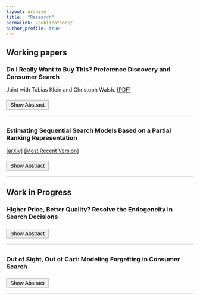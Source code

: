 ```yaml
---
layout: archive
title:  "Research"
permalink: /publications/
author_profile: true
---
```



## Working papers

<div class="paper">
  <h3><strong>Do I Really Want to Buy This? Preference Discovery and Consumer Search</strong></h3>
  <p>Joint with Tobias Klein and Christoph Walsh. <a href="https://www.dropbox.com/scl/fi/otgsnm4pnp4o7fch87wbr/JMP_TZhang.pdf?rlkey=fu5pjctjg25bvrdnclejxhuj1&st=uhbzujur&dl=0&raw=1" target="_blank">[PDF]</a></p>
  <button onclick="toggleAbstract(this)">Show Abstract</button>
  <div class="abstract" style="display:none; margin-top:10px;">
    <p>One of the most invoked assumptions in economics is that consumers know their preferences when making choices. Although theories and experiments in psychology and behavioral economics suggest that this may be unrealistic, there is relatively little evidence from the field on this question. In this paper, we use detailed clickstream data from a large Central Asian online platform to study the extent to which consumers learn about their preferences while searching for a smartphone. To quantify the speed at which this takes place and account for other factors, most notably that consumers obtain additional product information when they inspect product pages, we estimate a rich search model in which consumers learn about their willingness to pay each time they visit the checkout page. Consumers initially underestimate their price sensitivity and update it along the way. Taking this into account shows that consumers are more price sensitive than a standard search model would predict, and an intervention that prompts consumers to end their search early can lead to potential welfare loss.</p>
    <p><strong>Selected presentations:</strong> SEG Tilburg, 2021, 2022, 2023; Tilburg-Rotterdam WDM 2024; EMAC Doctoral Colloquium 2025 (Madrid, scheduled); ISMS 2025 (Washington DC, scheduled); 14th Consumer Search and Switching Cost Workshop (Hong Kong, scheduled).</p>
  </div>
</div>

<div class="paper">
  <h3><strong>Estimating Sequential Search Models Based on a Partial Ranking Representation</strong></h3>
  <p><a href="https://arxiv.org/abs/2501.07514" target="_blank">[arXiv]</a> <a href="https://www.dropbox.com/scl/fi/1fusn7428ic8kp92cle4b/Partial_Ranking.pdf?rlkey=k9yj6yoztjrdgql0i3q02vo1r&st=al70cchc&dl=0&raw=1" target="_blank">[Most Recent Version]</a></p>
  <button onclick="toggleAbstract(this)">Show Abstract</button>
  <div class="abstract" style="display:none; margin-top:10px;">
    <p>Consumer search data has become increasingly abundant with the growth of online shopping, and sequential search models provide a structured framework for empirical analysis. However, existing studies typically characterize the model’s optimal solution using step-by-step Optimal Search Rules, which rely on unobserved search outcomes and result in high-dimensional joint probabilities that are difficult to solve or simulate. This paper introduces a novel representation, showing that the optimal solution of a broad class of sequential search models can be equivalently described by a partial ranking over all available actions in the search process, thereby enabling empirical analysis to proceed through the model’s ranking equivalent. Leveraging this thought, we derive a decomposable joint probability expression, formalize the identification arguments, and propose an improved GHK-style simulated likelihood estimator that is easy to implement and achieves superior estimation performance. We further extend the representation and estimator to settings with incomplete search data and to models incorporating additional actions, such as product discovery. Our results provide researchers with a new perspective on sequential search models and offer practitioners a practical and computationally efficient estimation tool.</p>
    <p><strong>Selected presentations:</strong> SEG Tilburg</p>
  </div>
</div>

## Work in Progress

<div class="paper">
  <h3><strong>Higher Price, Better Quality? Resolve the Endogeneity in Search Decisions</strong></h3>
  <button onclick="toggleAbstract(this)">Show Abstract</button>
  <div class="abstract" style="display:none; margin-top:10px;">
    <p>Consumers typically search before making a purchase to resolve product uncertainty under imperfect information. A key factor driving their search decisions is their private evaluation of the product. However, this evaluation often exhibits an endogenous relationship with price, as consumers tend to associate higher prices with better quality. This creates endogeneity between search decisions and product prices beyond the consumer's price sensitivity in purchase. I developed a novel econometric method demonstrating how using instrumental variables can address this endogeneity, enabling accurate estimation of consumers' preferences in purchase.</p>
  </div>
</div>

<div class="paper">
  <h3><strong>Out of Sight, Out of Cart: Modeling Forgetting in Consumer Search</strong></h3>
  <button onclick="toggleAbstract(this)">Show Abstract</button>
  <div class="abstract" style="display:none; margin-top:10px;">
    <p>Online consumers often obtain a large volume of information rapidly through search prior to making a purchase. However, this information may not be fully retained, leading consumers to forget previously searched product details and potentially make suboptimal purchase decisions. This paper develops a simple structural model that characterizes the sequential search and purchase behavior of a myopic consumer who experiences memory decay with respect to previously acquired information. Using a dataset of consumer clickstreams, the model is empirically estimated to recover the rate of memory decay and the extent to which repeated visits reinforce memory. Based on these estimates, the paper quantifies the resulting welfare loss faced by consumers.</p>
  </div>
</div>

<script>
function toggleAbstract(button) {
  var abstractDiv = button.nextElementSibling;
  if (abstractDiv.style.display === "none") {
    abstractDiv.style.display = "block";
    button.textContent = "Hide Abstract";
  } else {
    abstractDiv.style.display = "none";
    button.textContent = "Show Abstract";
  }
}
</script>

<style>
.paper {
  margin-bottom: 30px;
  padding-bottom: 15px;
  border-bottom: 1px solid #ccc;
}
button {
  margin-top: 5px;
  padding: 4px 10px;
  font-size: 0.9rem;
  cursor: pointer;
  background-color: #f0f0f0;
  border: 1px solid #aaa;
}
button:hover {
  background-color: #e0e0e0;
}
</style>
